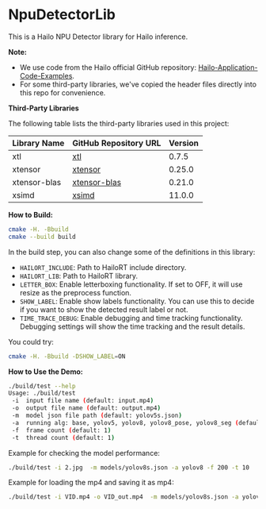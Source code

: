 # NpuDetectorLib

This is a Hailo NPU Detector library for Hailo inference.

**Note:**
- We use code from the Hailo official GitHub repository: [Hailo-Application-Code-Examples](https://github.com/hailo-ai/Hailo-Application-Code-Examples).
- For some third-party libraries, we've copied the header files directly into this repo for convenience.

**Third-Party Libraries**

The following table lists the third-party libraries used in this project:

| Library Name   | GitHub Repository URL                           | Version |
|----------------|-------------------------------------------------|---------|
| xtl            | [xtl](https://github.com/xtensor-stack/xtl)     | 0.7.5   |
| xtensor        | [xtensor](https://github.com/xtensor-stack/xtensor) | 0.25.0  |
| xtensor-blas   | [xtensor-blas](https://github.com/xtensor-stack/xtensor-blas) | 0.21.0  |
| xsimd          | [xsimd](https://github.com/xtensor-stack/xsimd) | 11.0.0  |

**How to Build:**

```sh
cmake -H. -Bbuild
cmake --build build
```

In the build step, you can also change some of the definitions in this library:
- `HAILORT_INCLUDE`: Path to HailoRT include directory.
- `HAILORT_LIB`: Path to HailoRT library.
- `LETTER_BOX`: Enable letterboxing functionality. If set to OFF, it will use resize as the preprocess function.
- `SHOW_LABEL`: Enable show labels functionality. You can use this to decide if you want to show the detected result label or not.
- `TIME_TRACE_DEBUG`: Enable debugging and time tracking functionality. Debugging settings will show the time tracking and the result details.

You could try:  
```sh
cmake -H. -Bbuild -DSHOW_LABEL=ON
```

**How to Use the Demo:**

```sh
./build/test --help
Usage: ./build/test
 -i  input file name (default: input.mp4)
 -o  output file name (default: output.mp4)
 -m  model json file path (default: yolov5s.json)
 -a  running alg: base, yolov5, yolov8, yolov8_pose, yolov8_seg (default: yolov5)
 -f  frame count (default: 1)
 -t  thread count (default: 1)
```

Example for checking the model performance:
```sh
./build/test -i 2.jpg  -m models/yolov8s.json -a yolov8 -f 200 -t 10
```

Example for loading the mp4 and saving it as mp4:
```sh
./build/test -i VID.mp4 -o VID_out.mp4  -m models/yolov8s.json -a yolov8
```